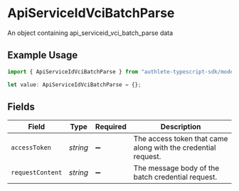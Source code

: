 # ApiServiceIdVciBatchParse

An object containing api_serviceid_vci_batch_parse data

## Example Usage

```typescript
import { ApiServiceIdVciBatchParse } from "authlete-typescript-sdk/models";

let value: ApiServiceIdVciBatchParse = {};
```

## Fields

| Field                                                         | Type                                                          | Required                                                      | Description                                                   |
| ------------------------------------------------------------- | ------------------------------------------------------------- | ------------------------------------------------------------- | ------------------------------------------------------------- |
| `accessToken`                                                 | *string*                                                      | :heavy_minus_sign:                                            | The access token that came along with the credential request. |
| `requestContent`                                              | *string*                                                      | :heavy_minus_sign:                                            | The message body of the batch credential request.             |